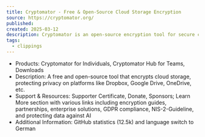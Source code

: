 ```yaml
---
title: Cryptomator - Free & Open-Source Cloud Storage Encryption
source: https://cryptomator.org/
published: 
created: 2025-03-12
description: Cryptomator is an open-source encryption tool for secure cloud storage. Protect your privacy for free on Dropbox, Google Drive, OneDrive, and more.
tags:
  - clippings
---
```

- Products: Cryptomator for Individuals, Cryptomator Hub for Teams, Downloads
- Description: A free and open-source tool that encrypts cloud storage, protecting privacy on platforms like Dropbox, Google Drive, OneDrive, etc.
- Support & Resources: Supporter Certificate, Donate, Sponsors; Learn More section with various links including encryption guides, partnerships, enterprise solutions, GDPR compliance, NIS-2-Guideline, and protecting data against AI
- Additional Information: GitHub statistics (12.5k) and language switch to German

